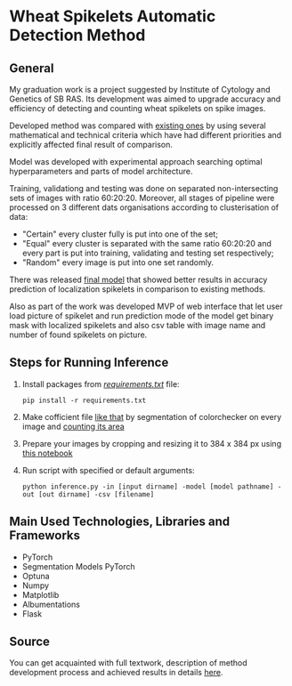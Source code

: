 # Wheat Spikelets Automatic Detection Method

## General

My graduation work is a project suggested by Institute of Cytology and Genetics of SB RAS. Its development was aimed to upgrade accuracy and efficiency of detecting and counting wheat spikelets on spike images.

Developed method was compared with [existing ones](https://github.com/kiteiru/nsu-diploma-wheat/tree/main/articles_methods) by using several mathematical and technical criteria which have had different priorities and explicitly affected final result of comparison.

Model was developed with experimental approach searching optimal hyperparameters and parts of model architecture.

Training, validationg and testing was done on separated non-intersecting sets of images with ratio 60:20:20.
Moreover, all stages of pipeline were processed on 3 different dats organisations according to clusterisation of data:
- "Certain" every cluster fully is put into one of the set;
- "Equal" every cluster is separated with the same ratio 60:20:20 and every part is put into training, validating and testing set respectively;
- "Random" every image is put into one set randomly.

There was released [final model](https://github.com/kiteiru/nsu-diploma-wheat/releases/tag/v1.0.0) that showed better results in accuracy prediction of localization spikelets in comparison to existing methods.

Also as part of the work was developed MVP of web interface that let user load picture of spikelet and run prediction mode of the model get binary mask with localized spikelets and also csv table with image name and number of found spikelets on picture.

## Steps for Running Inference

1. Install packages from [*requirements.txt*]() file:

    ```
    pip install -r requirements.txt 
    ```

2. Make cofficient file [like that](https://github.com/kiteiru/nsu-diploma-wheat/blob/main/notebooks/approximate_colorchecker/coefs.json) by segmentation of colorchecker on every image and [counting its area](https://github.com/kiteiru/nsu-diploma-wheat/blob/main/notebooks/approximate_colorchecker/approx.ipynb)
3. Prepare your images by cropping and resizing it to 384 x 384 px using [this notebook](https://github.com/kiteiru/nsu-diploma-wheat/blob/main/notebooks/images_cropping/cropping.ipynb)
4. Run script with specified or default arguments:

    ```
    python inference.py -in [input dirname] -model [model pathname] -out [out dirname] -csv [filename]
    ```

## Main Used Technologies, Libraries and Frameworks
- PyTorch
- Segmentation Models PyTorch
- Optuna
- Numpy
- Matplotlib
- Albumentations
- Flask

## Source

You can get acquainted with full textwork, description of method development process and achieved results in details [here](https://drive.google.com/file/d/1ov_lkkyoP-X2i4P7mZV5h6Qq2OKCUpeq/view?usp=sharing).